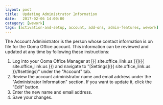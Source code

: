 ```yaml
---
layout: post
title:  Updating Administrator Information
date:   2017-02-06 14:00:00
category: [wework]
tags: [activation-and-setup, account, add-ons, admin-features, wework]
---
```


The Account Administrator is the person whose contact information is on file for the Ooma Office account. This information can be reviewed and updated at any time by following these instructions:

1. Log into your Ooma Office Manager at [{{ site.office_link.us }}]({{ site.office_link.us }}) and navigate to "[Settings]({{ site.office_link.us }}/#settings)" under the "Account" tab.
2. Review the account administrator name and email address under the "Administrator Information" section. If you want to update it, click the "Edit" button.
3. Enter the new name and email address.
4. Save your changes.